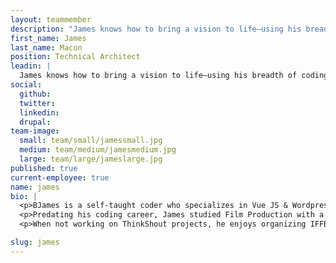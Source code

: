 ```yaml
---
layout: teammember
description: "James knows how to bring a vision to life—using his breadth of coding expertise, he’s a pro at translating stories into tangible experiences."
first_name: James
last_name: Macon
position: Technical Architect
leadin: |
  James knows how to bring a vision to life—using his breadth of coding expertise, he’s a pro at translating stories into tangible experiences.  
social:
  github:
  twitter:
  linkedin: 
  drupal:
team-image:
  small: team/small/jamessmall.jpg
  medium: team/medium/jamesmedium.jpg
  large: team/large/jameslarge.jpg
published: true
current-employee: true
name: james
bio: |
  <p>BJames is a self-taught coder who specializes in Vue JS & Wordpress Dev with a PHP, NodeJS, Sass, SQL, and SEO seasoning. Before joining ThinkShout, James gained experience at a Biotech company in New Hampshire and an agency in Boston; both were instrumental in developing his skills in eCommerce, SEO, and CRM integrations. 
  <p>Predating his coding career, James studied Film Production with a focus on Directing at Emerson College. While in college, he began volunteering with the Independent Film Festival of Boston (IFFBoston) where he now moonlights as the Director of Operations. 
  <p>When not working on ThinkShout projects, he enjoys organizing IFFBoston events, taking in movies at local theaters, cooking, and taking astrophotos at dark-sky locations. Bonus Fact: James proudly owns a collection of over 400 movies on various forms of physical media.

slug: james
---
```

